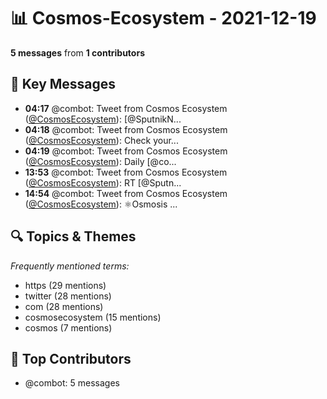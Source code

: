 # 📊 Cosmos-Ecosystem - 2021-12-19
**5 messages** from **1 contributors**

## 💬 Key Messages
- **04:17** @combot: Tweet from Cosmos Ecosystem ([@CosmosEcosystem](https://twitter.com/CosmosEcosystem)):
[@SputnikN...
- **04:18** @combot: Tweet from Cosmos Ecosystem ([@CosmosEcosystem](https://twitter.com/CosmosEcosystem)):
Check your...
- **04:19** @combot: Tweet from Cosmos Ecosystem ([@CosmosEcosystem](https://twitter.com/CosmosEcosystem)):
Daily [@co...
- **13:53** @combot: Tweet from Cosmos Ecosystem ([@CosmosEcosystem](https://twitter.com/CosmosEcosystem)):
RT [@Sputn...
- **14:54** @combot: Tweet from Cosmos Ecosystem ([@CosmosEcosystem](https://twitter.com/CosmosEcosystem)):
⚛️Osmosis ...

## 🔍 Topics & Themes
*Frequently mentioned terms:*
- https (29 mentions)
- twitter (28 mentions)
- com (28 mentions)
- cosmosecosystem (15 mentions)
- cosmos (7 mentions)

## 👥 Top Contributors
- @combot: 5 messages